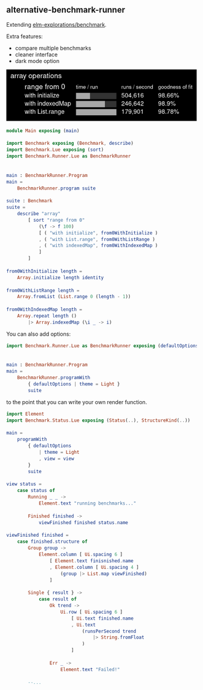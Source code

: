 ## alternative-benchmark-runner

Extending [elm-explorations/benchmark](https://package.elm-lang.org/packages/elm-explorations/benchmark/latest/).

Extra features:
- compare multiple benchmarks
- cleaner interface
- dark mode option

![Benchmark example](https://raw.githubusercontent.com/lue-bird/alternative-benchmark-runner/master/benchmark-example.png)

```elm
module Main exposing (main)

import Benchmark exposing (Benchmark, describe)
import Benchmark.Lue exposing (sort)
import Benchmark.Runner.Lue as BenchmarkRunner


main : BenchmarkRunner.Program
main =
    BenchmarkRunner.program suite

suite : Benchmark
suite =
    describe "array"
        [ sort "range from 0"
            (\f -> f 100)
            [ ( "with initialize", from0WithInitialize )
            , ( "with List.range", from0WithListRange )
            , ( "with indexedMap", from0WithIndexedMap )
            ]
        ]

from0WithInitialize length =
    Array.initialize length identity

from0WithListRange length =
    Array.fromList (List.range 0 (length - 1))

from0WithIndexedMap length =
    Array.repeat length ()
        |> Array.indexedMap (\i _ -> i)
```

You can also add options:

```elm
import Benchmark.Runner.Lue as BenchmarkRunner exposing (defaultOptions, Theme(..))


main : BenchmarkRunner.Program
main =
    BenchmarkRunner.programWith
        { defaultOptions | theme = Light }
        suite
```

to the point that you can write your own render function.

```elm
import Element
import Benchmark.Status.Lue exposing (Status(..), StructureKind(..))

main =
    programWith
        { defaultOptions
            | theme = Light
            , view = view
        }
        suite

view status =
    case status of
        Running _ _ ->
            Element.text "running benchmarks..."

        Finished finished ->
            viewFinished finished status.name

viewFinished finished =
    case finished.structure of
        Group group ->
            Element.column [ Ui.spacing 6 ]
                [ Element.text finisnished.name
                , Element.column [ Ui.spacing 4 ]
                    (group |> List.map viewFinished)
                ]

        Single { result } ->
            case result of
                Ok trend ->
                    Ui.row [ Ui.spacing 6 ]
                        [ Ui.text finished.name
                        , Ui.text
                            (runsPerSecond trend
                                |> String.fromFloat
                            )
                        ]

                Err _ ->
                    Element.text "Failed!"

        --...
```
